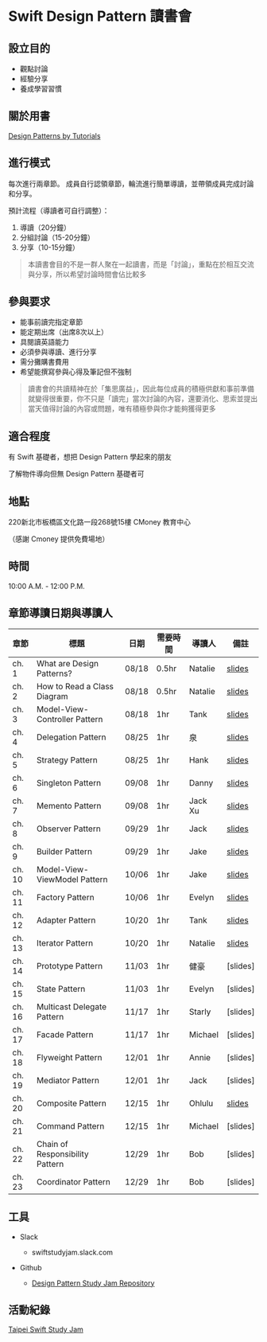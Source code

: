 # Swift Design Pattern 讀書會

## 設立目的
* 觀點討論
* 經驗分享
* 養成學習習慣

## 關於用書
[Design Patterns by Tutorials](https://store.raywenderlich.com/products/design-patterns-by-tutorials)

## 進行模式
每次進行兩章節。
成員自行認領章節，輪流進行簡單導讀，並帶領成員完成討論和分享。

預計流程（導讀者可自行調整）：

1. 導讀（20分鐘）
2. 分組討論（15-20分鐘）
3. 分享（10-15分鐘）

> 本讀書會目的不是一群人聚在一起讀書，而是「討論」，重點在於相互交流與分享，所以希望討論時間會佔比較多


## 參與要求
* 能事前讀完指定章節
* 能定期出席（出席8次以上）
* 具閱讀英語能力
* 必須參與導讀、進行分享
* 需分攤購書費用
* 希望能撰寫參與心得及筆記但不強制

> 讀書會的共讀精神在於「集思廣益」，因此每位成員的積極供獻和事前準備就變得很重要，你不只是「讀完」當次討論的內容，還要消化、思索並提出當天值得討論的內容或問題，唯有積極參與你才能夠獲得更多

##  適合程度
有 Swift 基礎者，想把 Design Pattern 學起來的朋友

了解物件導向但無 Design Pattern 基礎者可


##  地點
220新北市板橋區文化路一段268號15樓
CMoney 教育中心

（感謝 Cmoney 提供免費場地）

## 時間
10:00 A.M. - 12:00 P.M.


## 章節導讀日期與導讀人

| 章節 |標題   | 日期   |需要時間  |導讀人 |備註   |
|---    |---|---    |---       |--- |---        |
| ch. 1   | What are Design Patterns?| 08/18 |0.5hr | Natalie |[slides](https://hackmd.io/@lumanman/rJKB-tSNS)|
| ch. 2   | How to Read a Class Diagram  | 08/18 |  0.5hr | Natalie |[slides](https://hackmd.io/@lumanman/rJsmNTHVr)|
| ch. 3   | Model-View-Controller Pattern | 08/18 |  1hr | Tank |[slides](https://github.com/lumanmann/design_pattern_study_jam/tree/master/Ch.3-MVC)|
| ch. 4   | Delegation Pattern  | 08/25 |  1hr | 泉 | [slides](https://github.com/lumanmann/design_pattern_study_jam/tree/master/Ch.4-Delegate) |
| ch. 5   | Strategy Pattern  | 08/25 |  1hr | Hank |  [slides](https://github.com/lumanmann/design_pattern_study_jam/tree/master/Ch.5-Strategy%20Pattern) |
| ch. 6   | Singleton Pattern | 09/08 |  1hr | Danny |  [slides](https://github.com/lumanmann/design_pattern_study_jam/tree/master/Ch.6-Singleton%20Pattern) |
| ch. 7   | Memento Pattern  | 09/08|  1hr | Jack Xu |  [slides](https://github.com/lumanmann/design_pattern_study_jam/tree/master/Ch.7-Memento%20Pattern) |
| ch. 8   | Observer Pattern  | 09/29|  1hr | Jack | [slides](https://github.com/lumanmann/design_pattern_study_jam/tree/master/Ch.8-Observer%20Pattern) |
| ch. 9   | Builder Pattern  | 09/29 |  1hr | Jake |[slides](https://github.com/lumanmann/design_pattern_study_jam/tree/master/Ch.9-Builder%20Pattern) |
| ch. 10   | Model-View-ViewModel Pattern | 10/06 |  1hr |Jake | [slides](https://github.com/lumanmann/design_pattern_study_jam/tree/master/Ch.10%20Model-View-ViewModel%20Pattern)|
| ch. 11   | Factory Pattern | 10/06|  1hr | Evelyn | [slides](https://github.com/lumanmann/design_pattern_study_jam/tree/master/Ch.11-Factory%20Pattern) |
| ch. 12   | Adapter Pattern | 10/20 |  1hr | Tank | [slides](https://github.com/lumanmann/design_pattern_study_jam/tree/master/Ch.12-AdapterPattern) |
| ch. 13   | Iterator Pattern | 10/20 |  1hr | Natalie | [slides](https://github.com/lumanmann/design_pattern_study_jam/tree/master/Ch.13-%20Iterator%20Pattern) |
| ch. 14   | Prototype Pattern  | 11/03 |  1hr | 健豪 | [slides] |
| ch. 15   | State Pattern  | 11/03|  1hr | Evelyn | [slides] |
| ch. 16   | Multicast Delegate Pattern  | 11/17 |  1hr | Starly| [slides] |
| ch. 17   | Facade Pattern  | 11/17 |  1hr | Michael |[slides] |
| ch. 18   | Flyweight Pattern  | 12/01|  1hr | Annie | [slides] |
| ch. 19   | Mediator Pattern  | 12/01 |  1hr | Jack | [slides] |
| ch. 20   | Composite Pattern  | 12/15 |  1hr | Ohlulu |[slides](https://github.com/lumanmann/design-pattern-study-jam/tree/master/Ch.20-Composite%20Pattern) |
| ch. 21   | Command Pattern | 12/15 |  1hr | Michael |[slides] |
| ch. 22   | Chain of Responsibility Pattern  |12/29 |  1hr | Bob |[slides] |
| ch. 23   | Coordinator Pattern  | 12/29 |  1hr | Bob | [slides] |




## 工具

+ Slack 
    - swiftstudyjam.slack.com

+ Github
    - [Design Pattern Study Jam Repository](https://github.com/lumanmann/design_pattern_study_jam)

## 活動紀錄
 [Taipei Swift Study Jam](https://www.facebook.com/swiftstudyjam)

